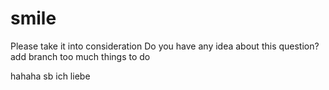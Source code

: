 # smile
Please take it into consideration
Do you have any idea about this question?
add branch
too much things to do

hahaha  sb
ich liebe 
